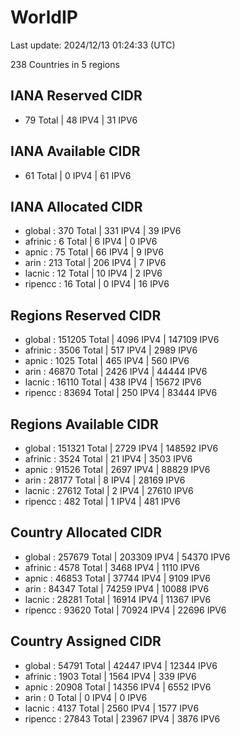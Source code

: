 # WorldIP

Last update: 2024/12/13 01:24:33 (UTC)

238 Countries in 5 regions

## IANA Reserved CIDR

- 79 Total | 48 IPV4 | 31 IPV6

## IANA Available CIDR

- 61 Total | 0 IPV4 | 61 IPV6

## IANA Allocated CIDR

- global : 370 Total | 331 IPV4 | 39 IPV6
- afrinic : 6 Total | 6 IPV4 | 0 IPV6
- apnic : 75 Total | 66 IPV4 | 9 IPV6
- arin : 213 Total | 206 IPV4 | 7 IPV6
- lacnic : 12 Total | 10 IPV4 | 2 IPV6
- ripencc : 16 Total | 0 IPV4 | 16 IPV6

## Regions Reserved CIDR

- global : 151205 Total | 4096 IPV4 | 147109 IPV6
- afrinic : 3506 Total | 517 IPV4 | 2989 IPV6
- apnic : 1025 Total | 465 IPV4 | 560 IPV6
- arin : 46870 Total | 2426 IPV4 | 44444 IPV6
- lacnic : 16110 Total | 438 IPV4 | 15672 IPV6
- ripencc : 83694 Total | 250 IPV4 | 83444 IPV6

## Regions Available CIDR

- global : 151321 Total | 2729 IPV4 | 148592 IPV6
- afrinic : 3524 Total | 21 IPV4 | 3503 IPV6
- apnic : 91526 Total | 2697 IPV4 | 88829 IPV6
- arin : 28177 Total | 8 IPV4 | 28169 IPV6
- lacnic : 27612 Total | 2 IPV4 | 27610 IPV6
- ripencc : 482 Total | 1 IPV4 | 481 IPV6

## Country Allocated CIDR

- global : 257679 Total | 203309 IPV4 | 54370 IPV6
- afrinic : 4578 Total | 3468 IPV4 | 1110 IPV6
- apnic : 46853 Total | 37744 IPV4 | 9109 IPV6
- arin : 84347 Total | 74259 IPV4 | 10088 IPV6
- lacnic : 28281 Total | 16914 IPV4 | 11367 IPV6
- ripencc : 93620 Total | 70924 IPV4 | 22696 IPV6

## Country Assigned CIDR

- global : 54791 Total | 42447 IPV4 | 12344 IPV6
- afrinic : 1903 Total | 1564 IPV4 | 339 IPV6
- apnic : 20908 Total | 14356 IPV4 | 6552 IPV6
- arin : 0 Total | 0 IPV4 | 0 IPV6
- lacnic : 4137 Total | 2560 IPV4 | 1577 IPV6
- ripencc : 27843 Total | 23967 IPV4 | 3876 IPV6
